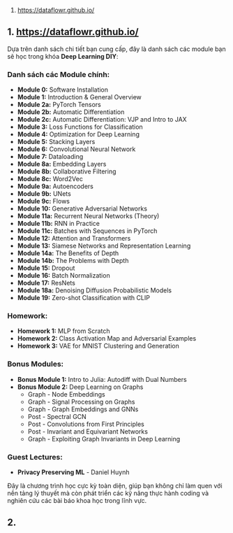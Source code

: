 
1. https://dataflowr.github.io/



## 1. https://dataflowr.github.io/

Dựa trên danh sách chi tiết bạn cung cấp, đây là danh sách các module bạn sẽ học trong khóa **Deep Learning DIY**:

### Danh sách các Module chính:

- **Module 0:** Software Installation
- **Module 1:** Introduction & General Overview
- **Module 2a:** PyTorch Tensors
- **Module 2b:** Automatic Differentiation
- **Module 2c:** Automatic Differentiation: VJP and Intro to JAX
- **Module 3:** Loss Functions for Classification
- **Module 4:** Optimization for Deep Learning
- **Module 5:** Stacking Layers
- **Module 6:** Convolutional Neural Network
- **Module 7:** Dataloading
- **Module 8a:** Embedding Layers
- **Module 8b:** Collaborative Filtering
- **Module 8c:** Word2Vec
- **Module 9a:** Autoencoders
- **Module 9b:** UNets
- **Module 9c:** Flows
- **Module 10:** Generative Adversarial Networks
- **Module 11a:** Recurrent Neural Networks (Theory)
- **Module 11b:** RNN in Practice
- **Module 11c:** Batches with Sequences in PyTorch
- **Module 12:** Attention and Transformers
- **Module 13:** Siamese Networks and Representation Learning
- **Module 14a:** The Benefits of Depth
- **Module 14b:** The Problems with Depth
- **Module 15:** Dropout
- **Module 16:** Batch Normalization
- **Module 17:** ResNets
- **Module 18a:** Denoising Diffusion Probabilistic Models
- **Module 19:** Zero-shot Classification with CLIP

### Homework:

- **Homework 1:** MLP from Scratch
- **Homework 2:** Class Activation Map and Adversarial Examples
- **Homework 3:** VAE for MNIST Clustering and Generation

### Bonus Modules:

- **Bonus Module 1:** Intro to Julia: Autodiff with Dual Numbers
- **Bonus Module 2:** Deep Learning on Graphs
    - Graph - Node Embeddings
    - Graph - Signal Processing on Graphs
    - Graph - Graph Embeddings and GNNs
    - Post - Spectral GCN
    - Post - Convolutions from First Principles
    - Post - Invariant and Equivariant Networks
    - Graph - Exploiting Graph Invariants in Deep Learning

### Guest Lectures:

- **Privacy Preserving ML** - Daniel Huynh

Đây là chương trình học cực kỳ toàn diện, giúp bạn không chỉ làm quen với nền tảng lý thuyết mà còn phát triển các kỹ năng thực hành coding và nghiên cứu các bài báo khoa học trong lĩnh vực.


## 2. 